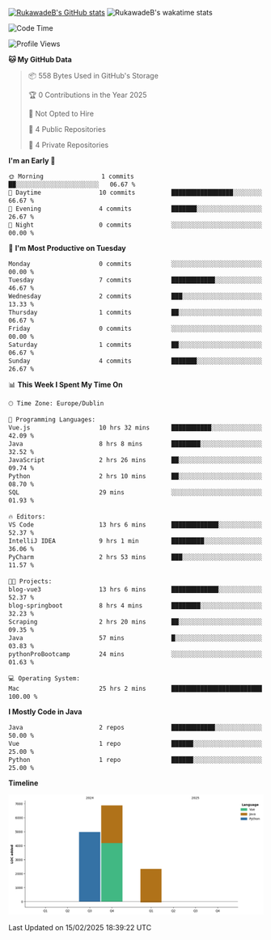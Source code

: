 
[![RukawadeB's GitHub stats](https://github-readme-stats.vercel.app/api?username=RukawadeB&hide=prs&show_icons=true&theme=omni)](https://github.com/anuraghazra/github-readme-stats)
![RukawadeB's wakatime stats](https://github-readme-stats.vercel.app/api/wakatime?username=RukawadeB)

<!--START_SECTION:waka-->
![Code Time](http://img.shields.io/badge/Code%20Time-279%20hrs%2030%20mins-blue)

![Profile Views](http://img.shields.io/badge/Profile%20Views-33-blue)

**🐱 My GitHub Data** 

> 📦 558 Bytes Used in GitHub's Storage 
 > 
> 🏆 0 Contributions in the Year 2025
 > 
> 🚫 Not Opted to Hire
 > 
> 📜 4 Public Repositories 
 > 
> 🔑 4 Private Repositories 
 > 
**I'm an Early 🐤** 

```text
🌞 Morning                1 commits           ██░░░░░░░░░░░░░░░░░░░░░░░   06.67 % 
🌆 Daytime                10 commits          █████████████████░░░░░░░░   66.67 % 
🌃 Evening                4 commits           ███████░░░░░░░░░░░░░░░░░░   26.67 % 
🌙 Night                  0 commits           ░░░░░░░░░░░░░░░░░░░░░░░░░   00.00 % 
```
📅 **I'm Most Productive on Tuesday** 

```text
Monday                   0 commits           ░░░░░░░░░░░░░░░░░░░░░░░░░   00.00 % 
Tuesday                  7 commits           ████████████░░░░░░░░░░░░░   46.67 % 
Wednesday                2 commits           ███░░░░░░░░░░░░░░░░░░░░░░   13.33 % 
Thursday                 1 commits           ██░░░░░░░░░░░░░░░░░░░░░░░   06.67 % 
Friday                   0 commits           ░░░░░░░░░░░░░░░░░░░░░░░░░   00.00 % 
Saturday                 1 commits           ██░░░░░░░░░░░░░░░░░░░░░░░   06.67 % 
Sunday                   4 commits           ███████░░░░░░░░░░░░░░░░░░   26.67 % 
```


📊 **This Week I Spent My Time On** 

```text
🕑︎ Time Zone: Europe/Dublin

💬 Programming Languages: 
Vue.js                   10 hrs 32 mins      ███████████░░░░░░░░░░░░░░   42.09 % 
Java                     8 hrs 8 mins        ████████░░░░░░░░░░░░░░░░░   32.52 % 
JavaScript               2 hrs 26 mins       ██░░░░░░░░░░░░░░░░░░░░░░░   09.74 % 
Python                   2 hrs 10 mins       ██░░░░░░░░░░░░░░░░░░░░░░░   08.70 % 
SQL                      29 mins             ░░░░░░░░░░░░░░░░░░░░░░░░░   01.93 % 

🔥 Editors: 
VS Code                  13 hrs 6 mins       █████████████░░░░░░░░░░░░   52.37 % 
IntelliJ IDEA            9 hrs 1 min         █████████░░░░░░░░░░░░░░░░   36.06 % 
PyCharm                  2 hrs 53 mins       ███░░░░░░░░░░░░░░░░░░░░░░   11.57 % 

🐱‍💻 Projects: 
blog-vue3                13 hrs 6 mins       █████████████░░░░░░░░░░░░   52.37 % 
blog-springboot          8 hrs 4 mins        ████████░░░░░░░░░░░░░░░░░   32.23 % 
Scraping                 2 hrs 20 mins       ██░░░░░░░░░░░░░░░░░░░░░░░   09.35 % 
Java                     57 mins             █░░░░░░░░░░░░░░░░░░░░░░░░   03.83 % 
pythonProBootcamp        24 mins             ░░░░░░░░░░░░░░░░░░░░░░░░░   01.63 % 

💻 Operating System: 
Mac                      25 hrs 2 mins       █████████████████████████   100.00 % 
```

**I Mostly Code in Java** 

```text
Java                     2 repos             ████████████░░░░░░░░░░░░░   50.00 % 
Vue                      1 repo              ██████░░░░░░░░░░░░░░░░░░░   25.00 % 
Python                   1 repo              ██████░░░░░░░░░░░░░░░░░░░   25.00 % 
```



**Timeline**

![Lines of Code chart](https://raw.githubusercontent.com/RukawadeB/RukawadeB/main/assets/bar_graph.png)


 Last Updated on 15/02/2025 18:39:22 UTC
<!--END_SECTION:waka-->




